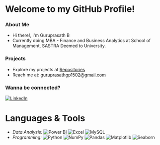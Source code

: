 # Welcome to my GitHub Profile!

### About Me

- Hi there!, I'm Guruprasath B
- Currently doing MBA - Finance and Business Analytics at School of Management, SASTRA Deemed to University.

### Projects

-  Explore my projects at [Repositories](https://github.com/Guruprasath0B?tab=repositories)
-  Reach me at: guruprasathgp1502@gmail.com

### Wanna be connected?

[![LinkedIn](https://img.shields.io/badge/LinkedIn-0077B5?style=flat-square&logo=linkedin&logoColor=white)](https://linkedin.com/in/gp2003/)


# Languages & Tools

- *Data Analysis:* ![Power BI](https://img.shields.io/badge/-Power%20BI-yellow?logo=powerbi&logoColor=white) ![Excel](https://img.shields.io/badge/-Excel-yellow?logo=microsoft-excel&logoColor=white) ![MySQL](https://img.shields.io/badge/-MySQL-yellow?logo=mysql&logoColor=white)
- *Programming:* ![Python](https://img.shields.io/badge/-Python-green?logo=python&logoColor=white) ![NumPy](https://img.shields.io/badge/-NumPy-green?logo=numpy&logoColor=white) ![Pandas](https://img.shields.io/badge/-Pandas-green?logo=pandas&logoColor=white) ![Matplotlib](https://img.shields.io/badge/-Matplotlib-green?logo=python&logoColor=white) ![Seaborn](https://img.shields.io/badge/-Seaborn-green?logo=python&logoColor=white)

<!--
**Guruprasath0B/Guruprasath0B** is a ✨ _special_ ✨ repository because its `README.md` (this file) appears on your GitHub profile.

Here are some ideas to get you started:

- 🔭 I’m currently working on ...
- 🌱 I’m currently learning ...
- 👯 I’m looking to collaborate on ...
- 🤔 I’m looking for help with ...
- 💬 Ask me about ...
- 📫 How to reach me: ...
- 😄 Pronouns: ...
- ⚡ Fun fact: ...
-->

